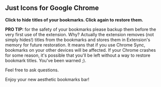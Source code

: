 Just Icons for Google Chrome
----------------------------------------

**Click to hide titles of your bookmarks.
Click again to restore them.**

**PRO TIP:** for the safety of your bookmarks please backup them before the very first use of the extension.
Why? Actually the extension removes (not simply hides!) titles from the bookmarks and stores them in Extension's memory for future restoration. It means that if you use Chrome Sync, bookmarks on your other devices will be affected. If your Chrome crashes for some reason, it's possible that you'll be left without a way to restore bookmark titles. You've been warned ;).

Feel free to ask questions.

Enjoy your new aesthetic bookmarks bar!

